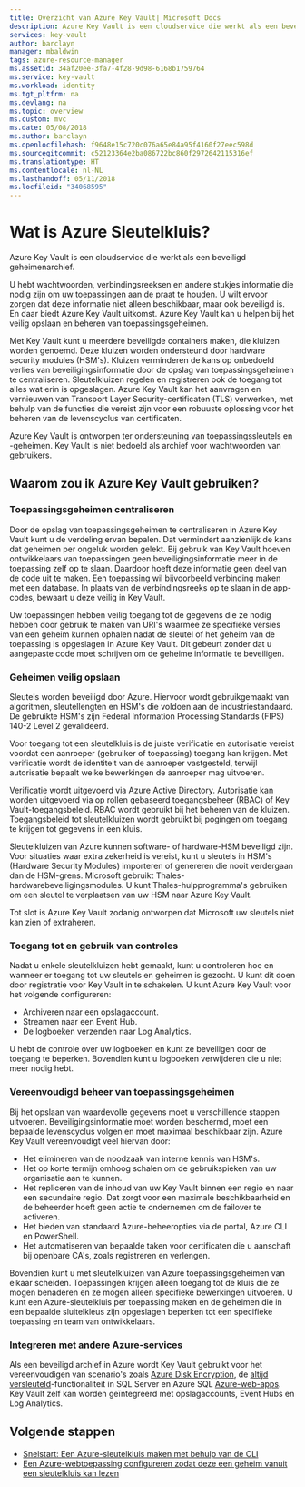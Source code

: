 ```yaml
---
title: Overzicht van Azure Key Vault| Microsoft Docs
description: Azure Key Vault is een cloudservice die werkt als een beveiligd geheimenarchief.
services: key-vault
author: barclayn
manager: mbaldwin
tags: azure-resource-manager
ms.assetid: 34af20ee-3fa7-4f28-9d98-6168b1759764
ms.service: key-vault
ms.workload: identity
ms.tgt_pltfrm: na
ms.devlang: na
ms.topic: overview
ms.custom: mvc
ms.date: 05/08/2018
ms.author: barclayn
ms.openlocfilehash: f9648e15c720c076a65e84a95f4160f27eec598d
ms.sourcegitcommit: c52123364e2ba086722bc860f2972642115316ef
ms.translationtype: HT
ms.contentlocale: nl-NL
ms.lasthandoff: 05/11/2018
ms.locfileid: "34068595"
---
```

# <a name="what-is-azure-key-vault"></a>Wat is Azure Sleutelkluis?

Azure Key Vault is een cloudservice die werkt als een beveiligd geheimenarchief.

U hebt wachtwoorden, verbindingsreeksen en andere stukjes informatie die nodig zijn om uw toepassingen aan de praat te houden. U wilt ervoor zorgen dat deze informatie niet alleen beschikbaar, maar ook beveiligd is. En daar biedt Azure Key Vault uitkomst. Azure Key Vault kan u helpen bij het veilig opslaan en beheren van toepassingsgeheimen.

Met Key Vault kunt u meerdere beveiligde containers maken, die kluizen worden genoemd. Deze kluizen worden ondersteund door hardware security modules (HSM's). Kluizen verminderen de kans op onbedoeld verlies van beveiligingsinformatie door de opslag van toepassingsgeheimen te centraliseren. Sleutelkluizen regelen en registreren ook de toegang tot alles wat erin is opgeslagen. Azure Key Vault kan het aanvragen en vernieuwen van Transport Layer Security-certificaten (TLS) verwerken, met behulp van de functies die vereist zijn voor een robuuste oplossing voor het beheren van de levenscyclus van certificaten.

 Azure Key Vault is ontworpen ter ondersteuning van toepassingssleutels en -geheimen. Key Vault is niet bedoeld als archief voor wachtwoorden van gebruikers.

## <a name="why-use-azure-key-vault"></a>Waarom zou ik Azure Key Vault gebruiken?

### <a name="centralize-application-secrets"></a>Toepassingsgeheimen centraliseren

Door de opslag van toepassingsgeheimen te centraliseren in Azure Key Vault kunt u de verdeling ervan bepalen. Dat vermindert aanzienlijk de kans dat geheimen per ongeluk worden gelekt. Bij gebruik van Key Vault hoeven ontwikkelaars van toepassingen geen beveiligingsinformatie meer in de toepassing zelf op te slaan. Daardoor hoeft deze informatie geen deel van de code uit te maken. Een toepassing wil bijvoorbeeld verbinding maken met een database. In plaats van de verbindingsreeks op te slaan in de app-codes, bewaart u deze veilig in Key Vault.

Uw toepassingen hebben veilig toegang tot de gegevens die ze nodig hebben door gebruik te maken van URI's waarmee ze specifieke versies van een geheim kunnen ophalen nadat de sleutel of het geheim van de toepassing is opgeslagen in Azure Key Vault. Dit gebeurt zonder dat u aangepaste code moet schrijven om de geheime informatie te beveiligen.

### <a name="securely-store-secrets"></a>Geheimen veilig opslaan

Sleutels worden beveiligd door Azure. Hiervoor wordt gebruikgemaakt van algoritmen, sleutellengten en HSM's die voldoen aan de industriestandaard. De gebruikte HSM's zijn Federal Information Processing Standards (FIPS) 140-2 Level 2 gevalideerd.

Voor toegang tot een sleutelkluis is de juiste verificatie en autorisatie vereist voordat een aanroeper (gebruiker of toepassing) toegang kan krijgen. Met verificatie wordt de identiteit van de aanroeper vastgesteld, terwijl autorisatie bepaalt welke bewerkingen de aanroeper mag uitvoeren.

Verificatie wordt uitgevoerd via Azure Active Directory. Autorisatie kan worden uitgevoerd via op rollen gebaseerd toegangsbeheer (RBAC) of Key Vault-toegangsbeleid. RBAC wordt gebruikt bij het beheren van de kluizen. Toegangsbeleid tot sleutelkluizen wordt gebruikt bij pogingen om toegang te krijgen tot gegevens in een kluis.

Sleutelkluizen van Azure kunnen software- of hardware-HSM beveiligd zijn. Voor situaties waar extra zekerheid is vereist, kunt u sleutels in HSM's (Hardware Security Modules) importeren of genereren die nooit verdergaan dan de HSM-grens. Microsoft gebruikt Thales-hardwarebeveiligingsmodules. U kunt Thales-hulpprogramma's gebruiken om een sleutel te verplaatsen van uw HSM naar Azure Key Vault.

Tot slot is Azure Key Vault zodanig ontworpen dat Microsoft uw sleutels niet kan zien of extraheren.

### <a name="monitor-access-and-use"></a>Toegang tot en gebruik van controles

Nadat u enkele sleutelkluizen hebt gemaakt, kunt u controleren hoe en wanneer er toegang tot uw sleutels en geheimen is gezocht. U kunt dit doen door registratie voor Key Vault in te schakelen. U kunt Azure Key Vault voor het volgende configureren:

- Archiveren naar een opslagaccount.
- Streamen naar een Event Hub.
- De logboeken verzenden naar Log Analytics.

U hebt de controle over uw logboeken en kunt ze beveiligen door de toegang te beperken. Bovendien kunt u logboeken verwijderen die u niet meer nodig hebt.

### <a name="simplified-administration-of-application-secrets"></a>Vereenvoudigd beheer van toepassingsgeheimen

Bij het opslaan van waardevolle gegevens moet u verschillende stappen uitvoeren. Beveiligingsinformatie moet worden beschermd, moet een bepaalde levenscyclus volgen en moet maximaal beschikbaar zijn. Azure Key Vault vereenvoudigt veel hiervan door:

- Het elimineren van de noodzaak van interne kennis van HSM's.
- Het op korte termijn omhoog schalen om de gebruikspieken van uw organisatie aan te kunnen.
- Het repliceren van de inhoud van uw Key Vault binnen een regio en naar een secundaire regio. Dat zorgt voor een maximale beschikbaarheid en de beheerder hoeft geen actie te ondernemen om de failover te activeren.
- Het bieden van standaard Azure-beheeropties via de portal, Azure CLI en PowerShell.
- Het automatiseren van bepaalde taken voor certificaten die u aanschaft bij openbare CA's, zoals registreren en verlengen.

Bovendien kunt u met sleutelkluizen van Azure toepassingsgeheimen van elkaar scheiden. Toepassingen krijgen alleen toegang tot de kluis die ze mogen benaderen en ze mogen alleen specifieke bewerkingen uitvoeren. U kunt een Azure-sleutelkluis per toepassing maken en de geheimen die in een bepaalde sluitelkleus zijn opgeslagen beperken tot een specifieke toepassing en team van ontwikkelaars.

### <a name="integrate-with-other-azure-services"></a>Integreren met andere Azure-services

Als een beveiligd archief in Azure wordt Key Vault gebruikt voor het vereenvoudigen van scenario's zoals [Azure Disk Encryption](../security/azure-security-disk-encryption.md), de [altijd versleuteld]( https://docs.microsoft.com/sql/relational-databases/security/encryption/always-encrypted-database-engine)-functionaliteit in SQL Server en Azure SQL [Azure-web-apps]( https://docs.microsoft.com/azure/app-service/web-sites-purchase-ssl-web-site). Key Vault zelf kan worden geïntegreerd met opslagaccounts, Event Hubs en Log Analytics.

## <a name="next-steps"></a>Volgende stappen

- [Snelstart: Een Azure-sleutelkluis maken met behulp van de CLI](quick-create-cli.md)
- [Een Azure-webtoepassing configureren zodat deze een geheim vanuit een sleutelkluis kan lezen](tutorial-web-application-keyvault.md)